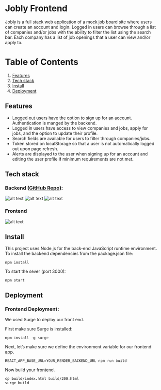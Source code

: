 # Jobly Frontend

Jobly is a full stack web application of a mock job board site where users can create an account and login. Logged in users can browse through a list of companies and/or jobs with the ability to filter the list using the search bar. Each company has a list of job openings that a user can view and/or apply to. 

# Table of Contents
1. [Features](#Features)
2. [Tech stack](#Tech-stack)
3. [Install](#Install)
4. [Deployment](#Deployment)

## Features<a name="Features"></a>
* Logged out users have the option to sign up for an account. Authentication is manged by the backend. 
* Logged in users have access to view companies and jobs, apply for jobs, and the option to update their profile.
* Search fields are available for users to filter through companies/jobs. 
* Token stored on localStorage so that a user is not automatically logged out upon page refresh.
* Alerts are displayed to the user when signing up for an account and editing the user profile if minimum requirements are not met.

## Tech stack<a name="Tech-stack"></a>

### Backend ([GitHub Repo](https://github.com/nabware/express-jobly)):
![alt text](https://img.shields.io/badge/-Express-000000?logo=express&logoColor=white&style=for-the-badge)
![alt text](https://img.shields.io/badge/-Node.js-339933?logo=node.js&logoColor=white&style=for-the-badge)
![alt text](https://img.shields.io/badge/-PostgresSQL-4169E1?logo=postgresql&logoColor=white&style=for-the-badge)

### Frontend
![alt text](https://img.shields.io/badge/-ReactJs-61DAFB?logo=react&logoColor=white&style=for-the-badge)

## Install<a name="Install"></a>

This project uses Node.js for the back-end JavaScript runtime environment. To install the backend dependencies from the package.json file:
    
    npm install

To start the sever (port 3000):

    npm start

## Deployment<a name="Deployment"></a>

### Frontend Deployment: 
We used Surge to deploy our front end. 

First make sure Surge is installed: 

    npm install -g surge

Next, let’s make sure we define the environment variable for our frontend app.

    REACT_APP_BASE_URL=YOUR_RENDER_BACKEND_URL npm run build

Now build your frontend.
    
    cp build/index.html build/200.html
    surge build 

